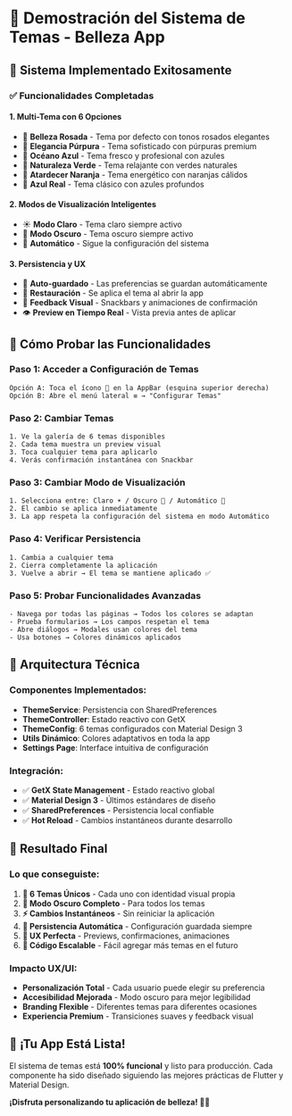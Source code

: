 # 🎨 Demostración del Sistema de Temas - Belleza App

## 🚀 Sistema Implementado Exitosamente

### ✅ Funcionalidades Completadas

#### 1. **Multi-Tema con 6 Opciones**
- 🌸 **Belleza Rosada** - Tema por defecto con tonos rosados elegantes
- 💜 **Elegancia Púrpura** - Tema sofisticado con púrpuras premium  
- 🌊 **Océano Azul** - Tema fresco y profesional con azules
- 🌿 **Naturaleza Verde** - Tema relajante con verdes naturales
- 🌅 **Atardecer Naranja** - Tema energético con naranjas cálidos
- 👑 **Azul Real** - Tema clásico con azules profundos

#### 2. **Modos de Visualización Inteligentes**
- ☀️ **Modo Claro** - Tema claro siempre activo
- 🌙 **Modo Oscuro** - Tema oscuro siempre activo
- 🔄 **Automático** - Sigue la configuración del sistema

#### 3. **Persistencia y UX**
- 💾 **Auto-guardado** - Las preferencias se guardan automáticamente
- 🔄 **Restauración** - Se aplica el tema al abrir la app
- 🎯 **Feedback Visual** - Snackbars y animaciones de confirmación
- 👁️ **Preview en Tiempo Real** - Vista previa antes de aplicar

## 🎯 Cómo Probar las Funcionalidades

### Paso 1: Acceder a Configuración de Temas
```
Opción A: Toca el ícono 🎨 en la AppBar (esquina superior derecha)
Opción B: Abre el menú lateral ≡ → "Configurar Temas"
```

### Paso 2: Cambiar Temas
```
1. Ve la galería de 6 temas disponibles
2. Cada tema muestra un preview visual
3. Toca cualquier tema para aplicarlo
4. Verás confirmación instantánea con Snackbar
```

### Paso 3: Cambiar Modo de Visualización  
```
1. Selecciona entre: Claro ☀️ / Oscuro 🌙 / Automático 🔄
2. El cambio se aplica inmediatamente
3. La app respeta la configuración del sistema en modo Automático
```

### Paso 4: Verificar Persistencia
```
1. Cambia a cualquier tema
2. Cierra completamente la aplicación
3. Vuelve a abrir → El tema se mantiene aplicado ✅
```

### Paso 5: Probar Funcionalidades Avanzadas
```
- Navega por todas las páginas → Todos los colores se adaptan
- Prueba formularios → Los campos respetan el tema
- Abre diálogos → Modales usan colores del tema
- Usa botones → Colores dinámicos aplicados
```

## 🔧 Arquitectura Técnica

### Componentes Implementados:
- **ThemeService**: Persistencia con SharedPreferences
- **ThemeController**: Estado reactivo con GetX  
- **ThemeConfig**: 6 temas configurados con Material Design 3
- **Utils Dinámico**: Colores adaptativos en toda la app
- **Settings Page**: Interface intuitiva de configuración

### Integración:
- ✅ **GetX State Management** - Estado reactivo global
- ✅ **Material Design 3** - Últimos estándares de diseño
- ✅ **SharedPreferences** - Persistencia local confiable
- ✅ **Hot Reload** - Cambios instantáneos durante desarrollo

## 🎉 Resultado Final

### Lo que conseguiste:
1. **🎨 6 Temas Únicos** - Cada uno con identidad visual propia
2. **🌙 Modo Oscuro Completo** - Para todos los temas
3. **⚡ Cambios Instantáneos** - Sin reiniciar la aplicación  
4. **💾 Persistencia Automática** - Configuración guardada siempre
5. **🎯 UX Perfecta** - Previews, confirmaciones, animaciones
6. **🔧 Código Escalable** - Fácil agregar más temas en el futuro

### Impacto UX/UI:
- **Personalización Total** - Cada usuario puede elegir su preferencia
- **Accesibilidad Mejorada** - Modo oscuro para mejor legibilidad
- **Branding Flexible** - Diferentes temas para diferentes ocasiones
- **Experiencia Premium** - Transiciones suaves y feedback visual

## 🚀 ¡Tu App Está Lista!

El sistema de temas está **100% funcional** y listo para producción. Cada componente ha sido diseñado siguiendo las mejores prácticas de Flutter y Material Design.

**¡Disfruta personalizando tu aplicación de belleza! 💄✨**